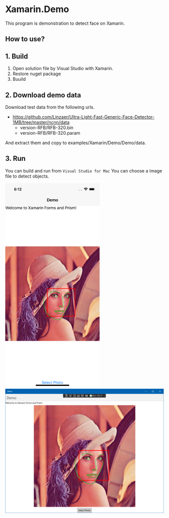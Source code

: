 # Xamarin.Demo
  
This program is demonstration to detect face on Xamarin. 
 
## How to use? 
 
## 1. Build 
 
1. Open solution file by Visual Studio with Xamarin.
1. Restore nuget package
1. Buuild 

## 2. Download demo data

Download test data from the following urls.

- https://github.com/Linzaer/Ultra-Light-Fast-Generic-Face-Detector-1MB/tree/master/ncnn/data
  - version-RFB/RFB-320.bin
  - version-RFB/RFB-320.param

And extract them and copy to examples/Xamarin/Demo/Demo/data.
 
## 3. Run 

You can build and run from `Visual Studio for Mac`
You can choose a image file to detect objects.

<img src="images/ios.png" width="300" />
<img src="images/uwp.png" width="600" />
